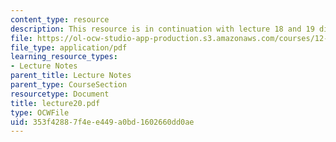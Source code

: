 ```yaml
---
content_type: resource
description: This resource is in continuation with lecture 18 and 19 discussing plates.
file: https://ol-ocw-studio-app-production.s3.amazonaws.com/courses/12-520-geodynamics-fall-2006/353f42887f4ee449a0bd1602660dd0ae_lecture20.pdf
file_type: application/pdf
learning_resource_types:
- Lecture Notes
parent_title: Lecture Notes
parent_type: CourseSection
resourcetype: Document
title: lecture20.pdf
type: OCWFile
uid: 353f4288-7f4e-e449-a0bd-1602660dd0ae
---
```

